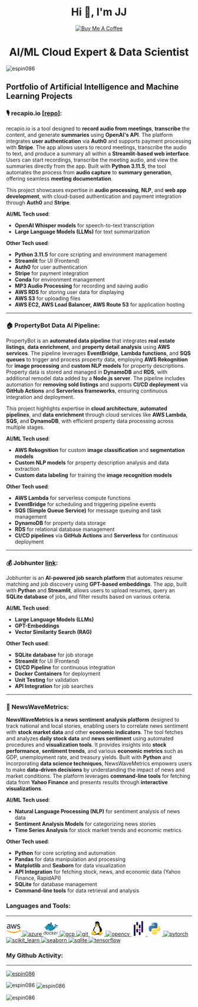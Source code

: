 <h1 align="center">Hi 👋, I'm JJ</h1>
<p align="center">
    <a href="https://buymeacoffee.com/jjespinozag" target="_blank">
        <img src="https://cdn.buymeacoffee.com/buttons/default-orange.png" alt="Buy Me A Coffee" height="41" width="174">
    </a>
</p>
<h1 align="center">AI/ML Cloud Expert & Data Scientist </h1>
<p align="left"> <img src="https://komarev.com/ghpvc/?username=espin086&label=Profile%20views&color=0e75b6&style=flat" alt="espin086" /> </p>

## Portfolio of Artificial Intelligence and Machine Learning Projects

### 🎙️ **recapio.io** [[repo](https://github.com/AI-Solutions-Lab-LLC/recapio.io)]:  
recapio.io is a tool designed to **record audio from meetings**, **transcribe** the content, and generate **summaries** using **OpenAI's API**. The platform integrates **user authentication** via **Auth0** and supports payment processing with **Stripe**. The app allows users to record meetings, transcribe the audio to text, and produce a summary all within a **Streamlit-based web interface**. Users can start recordings, transcribe the meeting audio, and view the summaries directly from the app. Built with **Python 3.11.5**, the tool automates the process from **audio capture** to **summary generation**, offering seamless **meeting documentation**.

This project showcases expertise in **audio processing**, **NLP**, and **web app development**, with cloud-based authentication and payment integration through **Auth0** and **Stripe**.

**AI/ML Tech used**:
- **OpenAI Whisper models** for speech-to-text transcription
- **Large Language Models (LLMs)** for text summarization

**Other Tech used**:
- **Python 3.11.5** for core scripting and environment management
- **Streamlit** for UI (Frontend)
- **Auth0** for user authentication
- **Stripe** for payment integration
- **Conda** for environment management
- **MP3 Audio Processing** for recording and saving audio
- **AWS RDS** for storing user data for displaying
- **AWS S3** for uploading files
- **AWS EC2, AWS Load Balancer, AWS Route 53** for application hosting

---

### 🏠 **PropertyBot Data AI Pipeline**:  
PropertyBot is an **automated data pipeline** that integrates **real estate listings**, **data enrichment**, and **property detail analysis** using **AWS services**. The pipeline leverages **EventBridge**, **Lambda functions**, and **SQS queues** to trigger and process property data, employing **AWS Rekognition** for **image processing** and **custom NLP models** for property descriptions. Property data is stored and managed in **DynamoDB** and **RDS**, with additional remodel data added by a **Node.js server**. The pipeline includes automation for **removing sold listings** and supports **CI/CD deployment** via **GitHub Actions** and **Serverless frameworks**, ensuring continuous integration and deployment.

This project highlights expertise in **cloud architecture**, **automated pipelines**, and **data enrichment** through cloud services like **AWS Lambda**, **SQS**, and **DynamoDB**, with efficient property data processing across multiple stages.

**AI/ML Tech used**:
- **AWS Rekognition** for custom **image classification** and **segmentation models**
- **Custom NLP models** for property description analysis and data extraction
- **Custom data labeling** for training the **image recognition models**

**Other Tech used**:
- **AWS Lambda** for serverless compute functions
- **EventBridge** for scheduling and triggering pipeline events
- **SQS (Simple Queue Service)** for message queuing and task management
- **DynamoDB** for property data storage
- **RDS** for relational database management
- **CI/CD pipelines** via **GitHub Actions** and **Serverless** for continuous deployment

---

### 💰 **Jobhunter** [link](https://github.com/espin086/GPT-Jobhunter):  
Jobhunter is an **AI-powered job search platform** that automates resume matching and job discovery using **GPT-based embeddings**. The app, built with **Python** and **Streamlit**, allows users to upload resumes, query an **SQLite database** of jobs, and filter results based on various criteria. 

**AI/ML Tech used**:
- **Large Language Models (LLMs)**
- **GPT-Embeddings**
- **Vector Similarity Search (RAG)**

**Other Tech used**:
- **SQLite database** for job storage
- **Streamlit** for UI (Frontend)
- **CI/CD Pipeline** for continuous integration
- **Docker Containers** for deployment
- **Unit Testing** for validation
- **API Integration** for job searches

---

### 📰 **NewsWaveMetrics**:  
**NewsWaveMetrics is a news sentiment analysis platform** designed to track national and local stories, enabling users to correlate news sentiment with **stock market data** and other **economic indicators**. The tool fetches and analyzes **daily stock data** and **news sentiment** using automated procedures and **visualization tools**. It provides insights into **stock performance**, **sentiment trends**, and various **economic metrics** such as GDP, unemployment rate, and treasury yields. Built with **Python** and incorporating **data science techniques**, NewsWaveMetrics empowers users to make **data-driven decisions** by understanding the impact of news and market conditions. The platform leverages **command-line tools** for fetching data from **Yahoo Finance** and presents results through **interactive visualizations**.

**AI/ML Tech used**:
- **Natural Language Processing (NLP)** for sentiment analysis of news data
- **Sentiment Analysis Models** for categorizing news stories
- **Time Series Analysis** for stock market trends and economic metrics

**Other Tech used**:
- **Python** for core scripting and automation
- **Pandas** for data manipulation and processing
- **Matplotlib** and **Seaborn** for data visualization
- **API Integration** for fetching stock, news, and economic data (Yahoo Finance, RapidAPI)
- **SQLite** for database management
- **Command-line tools** for data retrieval and analysis

<h3 align="left">Languages and Tools:</h3>

---

<p align="left"> <a href="https://aws.amazon.com" target="_blank" rel="noreferrer"> <img src="https://raw.githubusercontent.com/devicons/devicon/master/icons/amazonwebservices/amazonwebservices-original-wordmark.svg" alt="aws" width="40" height="40"/> </a> <a href="https://azure.microsoft.com/en-in/" target="_blank" rel="noreferrer"> <img src="https://www.vectorlogo.zone/logos/microsoft_azure/microsoft_azure-icon.svg" alt="azure" width="40" height="40"/> </a> <a href="https://www.docker.com/" target="_blank" rel="noreferrer"> <img src="https://raw.githubusercontent.com/devicons/devicon/master/icons/docker/docker-original-wordmark.svg" alt="docker" width="40" height="40"/> </a> <a href="https://cloud.google.com" target="_blank" rel="noreferrer"> <img src="https://www.vectorlogo.zone/logos/google_cloud/google_cloud-icon.svg" alt="gcp" width="40" height="40"/> </a> <a href="https://git-scm.com/" target="_blank" rel="noreferrer"> <img src="https://www.vectorlogo.zone/logos/git-scm/git-scm-icon.svg" alt="git" width="40" height="40"/> </a> <a href="https://www.linux.org/" target="_blank" rel="noreferrer"> <img src="https://raw.githubusercontent.com/devicons/devicon/master/icons/linux/linux-original.svg" alt="linux" width="40" height="40"/> </a> <a href="https://opencv.org/" target="_blank" rel="noreferrer"> <img src="https://www.vectorlogo.zone/logos/opencv/opencv-icon.svg" alt="opencv" width="40" height="40"/> </a> <a href="https://pandas.pydata.org/" target="_blank" rel="noreferrer"> <img src="https://raw.githubusercontent.com/devicons/devicon/2ae2a900d2f041da66e950e4d48052658d850630/icons/pandas/pandas-original.svg" alt="pandas" width="40" height="40"/> </a> <a href="https://www.python.org" target="_blank" rel="noreferrer"> <img src="https://raw.githubusercontent.com/devicons/devicon/master/icons/python/python-original.svg" alt="python" width="40" height="40"/> </a> <a href="https://pytorch.org/" target="_blank" rel="noreferrer"> <img src="https://www.vectorlogo.zone/logos/pytorch/pytorch-icon.svg" alt="pytorch" width="40" height="40"/> </a> <a href="https://scikit-learn.org/" target="_blank" rel="noreferrer"> <img src="https://upload.wikimedia.org/wikipedia/commons/0/05/Scikit_learn_logo_small.svg" alt="scikit_learn" width="40" height="40"/> </a> <a href="https://seaborn.pydata.org/" target="_blank" rel="noreferrer"> <img src="https://seaborn.pydata.org/_images/logo-mark-lightbg.svg" alt="seaborn" width="40" height="40"/> </a> <a href="https://www.sqlite.org/" target="_blank" rel="noreferrer"> <img src="https://www.vectorlogo.zone/logos/sqlite/sqlite-icon.svg" alt="sqlite" width="40" height="40"/> </a> <a href="https://www.tensorflow.org" target="_blank" rel="noreferrer"> <img src="https://www.vectorlogo.zone/logos/tensorflow/tensorflow-icon.svg" alt="tensorflow" width="40" height="40"/> </a> </p>



<h3 align="left">My Github Activity:</h3>

---

<p align="left"> <a href="https://github.com/ryo-ma/github-profile-trophy"><img src="https://github-profile-trophy.vercel.app/?username=espin086" alt="espin086" /></a> </p>

<p align="left">
</p>



<p><img align="left" src="https://github-readme-stats.vercel.app/api/top-langs?username=espin086&show_icons=true&locale=en&layout=compact" alt="espin086" /></p>

<p>&nbsp;<img align="center" src="https://github-readme-stats.vercel.app/api?username=espin086&show_icons=true&locale=en" alt="espin086" /></p>

<p><img align="center" src="https://github-readme-streak-stats.herokuapp.com/?user=espin086&" alt="espin086" /></p>

